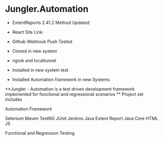 # Jungler.Automation
* ExtentReports 2.41.2 Method Updated
* React Site Link: 

* Github Webhook Push Tested
* Cloned in new system

* ngrok and localtunnel
* Installed in new system test

* Installed Automation framework in new Systems

**Jungler - Automation is a test driven development framework implemented for functional and regressional scenarios 
**
Project set includes 

Automation Framework

Selenium 
Maven
TestNG
JUnit
Jenkins
Java
Extent Report
Java Core
HTML
JS





Functional and Regression Testing